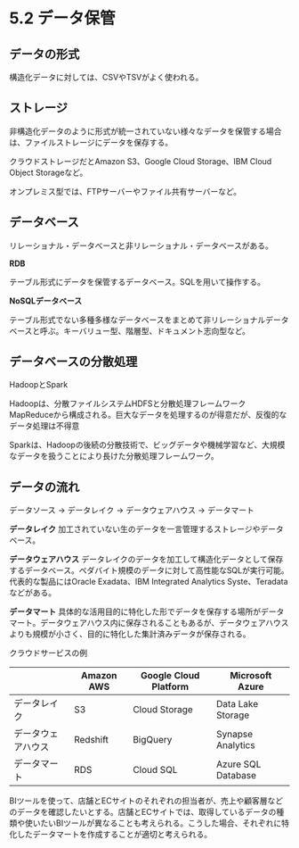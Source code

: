 # 5.2 データ保管

## データの形式

構造化データに対しては、CSVやTSVがよく使われる。

## ストレージ

非構造化データのように形式が統一されていない様々なデータを保管する場合は、ファイルストレージにデータを保存する。

クラウドストレージだとAmazon S3、Google Cloud Storage、IBM Cloud Object Storageなど。

オンプレミス型では、FTPサーバーやファイル共有サーバーなど。

## データベース

リレーショナル・データベースと非リレーショナル・データベースがある。

**RDB**

テーブル形式にデータを保管するデータベース。SQLを用いて操作する。

**NoSQLデータベース**

テーブル形式でない多種多様なデータベースをまとめて非リレーショナルデータベースと呼ぶ。キーバリュー型、階層型、ドキュメント志向型など。

## データベースの分散処理

HadoopとSpark

Hadoopは、分散ファイルシステムHDFSと分散処理フレームワークMapReduceから構成される。巨大なデータを処理するのが得意だが、反復的なデータ処理は不得意

Sparkは、Hadoopの後続の分散技術で、ビッグデータや機械学習など、大規模なデータを扱うことにより長けた分散処理フレームワーク。

## データの流れ

データソース -> データレイク -> データウェアハウス -> データマート

**データレイク** 加工されていない生のデータを一言管理するストレージやデータベース。

**データウェアハウス** データレイクのデータを加工して構造化データとして保存するデータベース。ペダバイト規模のデータに対して高性能なSQLが実行可能。代表的な製品にはOracle Exadata、IBM Integrated Analytics Syste、Teradataなどがある。

**データマート** 具体的な活用目的に特化した形でデータを保存する場所がデータマート。データウェアハウス内に保存されることもあるが、データウェアハウスよりも規模が小さく、目的に特化した集計済みデータが保存される。

クラウドサービスの例

| |Amazon AWS|Google Cloud Platform|Microsoft Azure|
|--|--|--|--|
|データレイク|S3|Cloud Storage|Data Lake Storage|
|データウェアハウス|Redshift|BigQuery|Synapse Analytics|
|データマート|RDS|Cloud SQL|Azure SQL Database|

BIツールを使って、店舗とECサイトのそれぞれの担当者が、売上や顧客層などのデータを確認したいとする。店舗とECサイトでは、取得しているデータの種類や使いたいBIツールが異なることも考えられる。こうした場合、それぞれに特化したデータマートを作成することが適切と考えられる。

